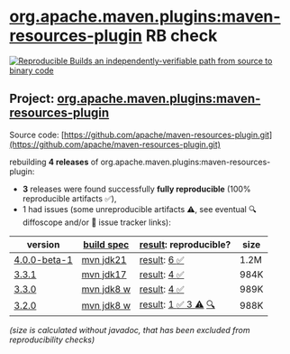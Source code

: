 [org.apache.maven.plugins:maven-resources-plugin](https://central.sonatype.com/artifact/org.apache.maven.plugins/maven-resources-plugin/versions) RB check
=======

[![Reproducible Builds](https://reproducible-builds.org/images/logos/rb.svg) an independently-verifiable path from source to binary code](https://reproducible-builds.org/)

## Project: [org.apache.maven.plugins:maven-resources-plugin](https://central.sonatype.com/artifact/org.apache.maven.plugins/maven-resources-plugin/versions)

Source code: [https://github.com/apache/maven-resources-plugin.git](https://github.com/apache/maven-resources-plugin.git)

rebuilding **4 releases** of org.apache.maven.plugins:maven-resources-plugin:
- **3** releases were found successfully **fully reproducible** (100% reproducible artifacts :white_check_mark:),
- 1 had issues (some unreproducible artifacts :warning:, see eventual :mag: diffoscope and/or :memo: issue tracker links):

| version | [build spec](/BUILDSPEC.md) | [result](https://reproducible-builds.org/docs/jvm/): reproducible? | size |
| -- | --------- | ------ | -- |
| [4.0.0-beta-1](https://central.sonatype.com/artifact/org.apache.maven.plugins/maven-resources-plugin/4.0.0-beta-1/pom) | [mvn jdk21](maven-resources-plugin-4.0.0-beta-1.buildspec) | [result](maven-resources-plugin-4.0.0-beta-1.buildinfo): [6 :white_check_mark: ](maven-resources-plugin-4.0.0-beta-1.buildcompare) | 1.2M |
| [3.3.1](https://central.sonatype.com/artifact/org.apache.maven.plugins/maven-resources-plugin/3.3.1/pom) | [mvn jdk17](maven-resources-plugin-3.3.1.buildspec) | [result](maven-resources-plugin-3.3.1.buildinfo): [4 :white_check_mark: ](maven-resources-plugin-3.3.1.buildcompare) | 984K |
| [3.3.0](https://central.sonatype.com/artifact/org.apache.maven.plugins/maven-resources-plugin/3.3.0/pom) | [mvn jdk8 w](maven-resources-plugin-3.3.0.buildspec) | [result](maven-resources-plugin-3.3.0.buildinfo): [4 :white_check_mark: ](maven-resources-plugin-3.3.0.buildcompare) | 989K |
| [3.2.0](https://central.sonatype.com/artifact/org.apache.maven.plugins/maven-resources-plugin/3.2.0/pom) | [mvn jdk8 w](maven-resources-plugin-3.2.0.buildspec) | [result](maven-resources-plugin-3.2.0.buildinfo): [1 :white_check_mark:  3 :warning:](maven-resources-plugin-3.2.0.buildcompare) [:mag:](maven-resources-plugin-3.2.0.diffoscope) | 988K |

<i>(size is calculated without javadoc, that has been excluded from reproducibility checks)</i>
